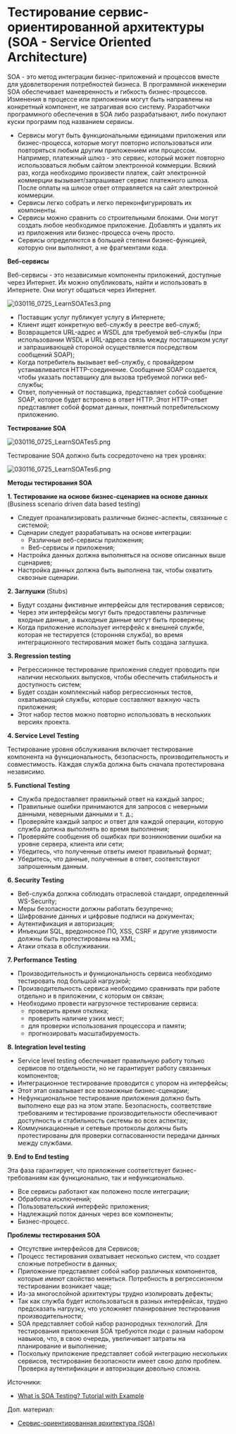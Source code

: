 # Тестирование сервис-ориентированной архитектуры (SOA - Service Oriented Architecture)

SOA - это метод интеграции бизнес-приложений и процессов вместе для удовлетворения потребностей бизнеса. В программной инженерии SOA обеспечивает маневренность и гибкость бизнес-процессов. Изменения в процессе или приложении могут быть направлены на конкретный компонент, не затрагивая всю систему. Разработчики программного обеспечения в SOA либо разрабатывают, либо покупают куски программ под названием сервисы.

* Сервисы могут быть функциональными единицами приложения или бизнес-процесса, которые могут повторно использоваться или повторяться любым другим приложением или процессом. Например, платежный шлюз - это сервис, который может повторно использоваться любым сайтом электронной коммерции. Всякий раз, когда необходимо произвести платеж, сайт электронной коммерции вызывает/запрашивает сервис платежного шлюза. После оплаты на шлюзе ответ отправляется на сайт электронной коммерции.
* Сервисы легко собрать и легко переконфигурировать их компоненты.
* Сервисы можно сравнить со строительными блоками. Они могут создать любое необходимое приложение. Добавлять и удалять их из приложения или бизнес-процесса очень просто.
* Сервисы определяются в большей степени бизнес-функцией, которую они выполняют, а не фрагментами кода.

**Веб-сервисы**

Веб-сервисы - это независимые компоненты приложений, доступные через Интернет. Их можно опубликовать, найти и использовать в Интернете. Они могут общаться через Интернет.

![030116\_0725\_LearnSOATes3.png](https://www.guru99.com/images/jsp/030116\_0725\_LearnSOATes3.png)

* Поставщик услуг публикует услугу в Интернете;
* Клиент ищет конкретную веб-службу в реестре веб-служб;
* Возвращается URL-адрес и WSDL для требуемой веб-службы (при использовании WSDL и URL-адреса связь между поставщиком услуг и запрашивающей стороной осуществляется посредством сообщений SOAP);
* Когда потребитель вызывает веб-службу, с провайдером устанавливается HTTP-соединение. Сообщение SOAP создается, чтобы указать поставщику для вызова требуемой логики веб-службы;
* Ответ, полученный от поставщика, представляет собой сообщение SOAP, которое будет встроено в ответ HTTP. Этот HTTP-ответ представляет собой формат данных, понятный потребительскому приложению.

**Тестирование SOA**

![030116\_0725\_LearnSOATes5.png](https://www.guru99.com/images/jsp/030116\_0725\_LearnSOATes5.png)

Тестирование SOA должно быть сосредоточено на трех уровнях:

![030116\_0725\_LearnSOATes6.png](https://www.guru99.com/images/jsp/030116\_0725\_LearnSOATes6.png)

**Методы тестирования SOA**

**1. Тестирование на основе бизнес-сценариев на основе данных** (Business scenario driven data based testing)

* Следует проанализировать различные бизнес-аспекты, связанные с системой;
* Сценарии следует разрабатывать на основе интеграции:
  * Различные веб-сервисы приложения;
  * Веб-сервисы и приложения;
* Настройка данных должна выполняться на основе описанных выше сценариев;
* Настройка данных должна быть выполнена так, чтобы охватить сквозные сценарии.

**2. Заглушки** (Stubs)

* Будут созданы фиктивные интерфейсы для тестирования сервисов;
* Через эти интерфейсы могут быть предоставлены различные входные данные, а выходные данные могут быть проверены;
* Когда приложение использует интерфейс к внешней службе, которая не тестируется (сторонняя служба), во время интеграционного тестирования может быть создана заглушка.

**3. Regression testing**

* Регрессионное тестирование приложения следует проводить при наличии нескольких выпусков, чтобы обеспечить стабильность и доступность систем;
* Будет создан комплексный набор регрессионных тестов, охватывающий службы, которые составляют важную часть приложения;
* Этот набор тестов можно повторно использовать в нескольких версиях проекта.

**4. Service Level Testing**

Тестирование уровня обслуживания включает тестирование компонента на функциональность, безопасность, производительность и совместимость. Каждая служба должна быть сначала протестирована независимо.

**5. Functional Testing**

* Служба предоставляет правильный ответ на каждый запрос;
* Правильные ошибки принимаются для запросов с неверными данными, неверными данными и т. д.;
* Проверяйте каждый запрос и ответ для каждой операции, которую служба должна выполнять во время выполнения;
* Проверяйте сообщения об ошибках при возникновении ошибки на уровне сервера, клиента или сети;
* Убедитесь, что полученные ответы имеют правильный формат;
* Убедитесь, что данные, полученные в ответ, соответствуют запрошенным данным.

**6. Security Testing**

* Веб-служба должна соблюдать отраслевой стандарт, определенный WS-Security;
* Меры безопасности должны работать безупречно;
* Шифрование данных и цифровые подписи на документах;
* Аутентификация и авторизация;
* Инъекции SQL, вредоносное ПО, XSS, CSRF и другие уязвимости должны быть протестированы на XML;
* Атаки отказа в обслуживании.

**7. Performance Testing**

* Производительность и функциональность сервиса необходимо тестировать под большой нагрузкой;
* Производительность сервиса необходимо сравнивать при работе отдельно и в приложении, с которым он связан;
* Необходимо провести нагрузочное тестирование сервиса:
  * проверить время отклика;
  * проверить наличие узких мест;
  * для проверки использования процессора и памяти;
  * прогнозировать масштабируемость.

**8. Integration level testing**

* Service level testing обеспечивает правильную работу только сервисов по отдельности, но не гарантирует работу связанных компонентов;
* Интеграционное тестирование проводится с упором на интерфейсы;
* Этот этап охватывает все возможные бизнес-сценарии;
* Нефункциональное тестирование приложения должно быть выполнено еще раз на этом этапе. Безопасность, соответствие требованиям и тестирование производительности обеспечивают доступность и стабильность системы во всех аспектах;
* Коммуникационные и сетевые протоколы должны быть протестированы для проверки согласованности передачи данных между службами.

**9. End to End testing**

Эта фаза гарантирует, что приложение соответствует бизнес-требованиям как функционально, так и нефункционально.

* Все сервисы работают как положено после интеграции;
* Обработка исключений;
* Пользовательский интерфейс приложения;
* Надлежащий поток данных через все компоненты;
* Бизнес-процесс.

**Проблемы тестирования SOA**

* Отсутствие интерфейсов для Сервисов;
* Процесс тестирования охватывает несколько систем, что создает сложные потребности в данных;
* Приложение представляет собой набор различных компонентов, которые имеют свойство меняться. Потребность в регрессионном тестировании возникает чаще;
* Из-за многослойной архитектуры трудно изолировать дефекты;
* Так как служба будет использоваться в разных интерфейсах, трудно предсказать нагрузку, что усложняет планирование тестирования производительности;
* SOA представляет собой набор разнородных технологий. Для тестирования приложения SOA требуются люди с разным набором навыков, что, в свою очередь, увеличивает затраты на планирование и выполнение;
* Поскольку приложение представляет собой интеграцию нескольких сервисов, тестирование безопасности имеет свою долю проблем. Проверка аутентификации и авторизации довольно сложна.

Источники:

* [What is SOA Testing? Tutorial with Example](https://www.guru99.com/learn-soa-testing.html)

Доп. материал:

* [Сервис-ориентированная архитектура (SOA)](https://habr.com/ru/company/vk/blog/342526/)
